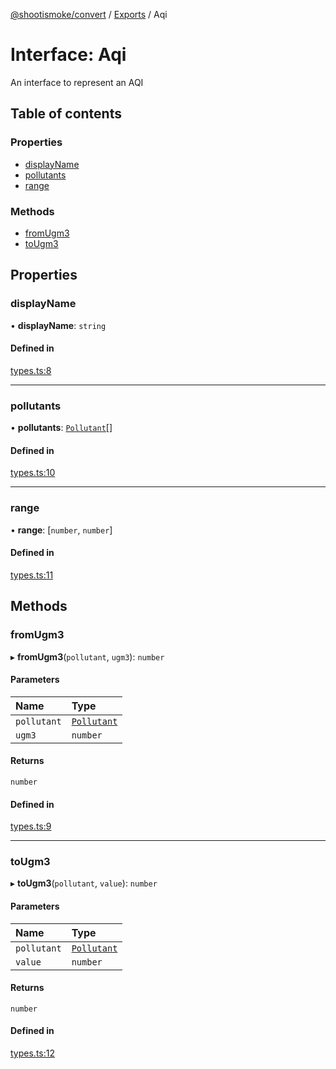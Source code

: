[@shootismoke/convert](../README.md) / [Exports](../modules.md) / Aqi

# Interface: Aqi

An interface to represent an AQI

## Table of contents

### Properties

- [displayName](Aqi.md#displayname)
- [pollutants](Aqi.md#pollutants)
- [range](Aqi.md#range)

### Methods

- [fromUgm3](Aqi.md#fromugm3)
- [toUgm3](Aqi.md#tougm3)

## Properties

### displayName

• **displayName**: `string`

#### Defined in

[types.ts:8](https://github.com/shootismoke/common//blob/dff4dfe/packages/convert/src/types.ts#L8)

___

### pollutants

• **pollutants**: [`Pollutant`](../modules.md#pollutant)[]

#### Defined in

[types.ts:10](https://github.com/shootismoke/common//blob/dff4dfe/packages/convert/src/types.ts#L10)

___

### range

• **range**: [`number`, `number`]

#### Defined in

[types.ts:11](https://github.com/shootismoke/common//blob/dff4dfe/packages/convert/src/types.ts#L11)

## Methods

### fromUgm3

▸ **fromUgm3**(`pollutant`, `ugm3`): `number`

#### Parameters

| Name | Type |
| :------ | :------ |
| `pollutant` | [`Pollutant`](../modules.md#pollutant) |
| `ugm3` | `number` |

#### Returns

`number`

#### Defined in

[types.ts:9](https://github.com/shootismoke/common//blob/dff4dfe/packages/convert/src/types.ts#L9)

___

### toUgm3

▸ **toUgm3**(`pollutant`, `value`): `number`

#### Parameters

| Name | Type |
| :------ | :------ |
| `pollutant` | [`Pollutant`](../modules.md#pollutant) |
| `value` | `number` |

#### Returns

`number`

#### Defined in

[types.ts:12](https://github.com/shootismoke/common//blob/dff4dfe/packages/convert/src/types.ts#L12)
